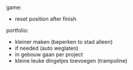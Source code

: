 game:
- reset position after finish
  
portfolio:
- kleiner maken (beperken to stad alleen)
- if needed (auto weglaten)
- in gebouw gaan per project
- kleine leuke dingetjes toevoegen (trampoline)